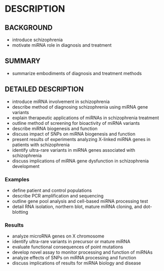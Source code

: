 # DESCRIPTION

## BACKGROUND

- introduce schizophrenia
- motivate miRNA role in diagnosis and treatment

## SUMMARY

- summarize embodiments of diagnosis and treatment methods

## DETAILED DESCRIPTION

- introduce miRNA involvement in schizophrenia
- describe method of diagnosing schizophrenia using miRNA gene variants
- explain therapeutic applications of miRNAs in schizophrenia treatment
- outline method of screening for bioactivity of miRNA variants
- describe miRNA biogenesis and function
- discuss impact of SNPs on miRNA biogenesis and function
- present results of experiments analyzing X-linked miRNA genes in patients with schizophrenia
- identify ultra-rare variants in miRNA genes associated with schizophrenia
- discuss implications of miRNA gene dysfunction in schizophrenia development

### Examples

- define patient and control populations
- describe PCR amplification and sequencing
- outline gene pool analysis and cell-based miRNA processing test
- detail RNA isolation, northern blot, mature miRNA cloning, and dot-blotting

### Results

- analyze microRNA genes on X chromosome
- identify ultra-rare variants in precursor or mature miRNA
- evaluate functional consequences of point mutations
- develop novel assay to monitor processing and function of miRNAs
- analyze effects of SNPs on miRNA processing and function
- discuss implications of results for miRNA biology and disease

